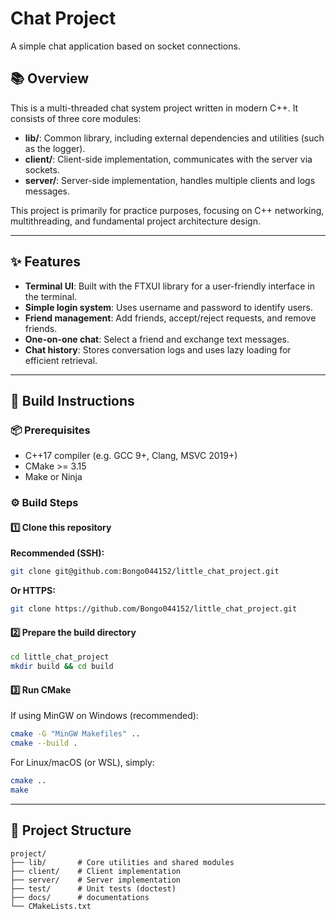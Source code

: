 # Chat Project
A simple chat application based on socket connections.

## 📚 Overview
This is a multi-threaded chat system project written in modern C++.
It consists of three core modules:

- **lib/**: Common library, including external dependencies and utilities (such as the logger).
- **client/**: Client-side implementation, communicates with the server via sockets.
- **server/**: Server-side implementation, handles multiple clients and logs messages.

This project is primarily for practice purposes, focusing on C++ networking, multithreading, and fundamental project architecture design.

---

## ✨ Features

- **Terminal UI**: Built with the FTXUI library for a user-friendly interface in the terminal.
- **Simple login system**: Uses username and password to identify users.
- **Friend management**: Add friends, accept/reject requests, and remove friends.
- **One-on-one chat**: Select a friend and exchange text messages.
- **Chat history**: Stores conversation logs and uses lazy loading for efficient retrieval.

---

## 🚀 Build Instructions

### 📦 Prerequisites
- C++17 compiler (e.g. GCC 9+, Clang, MSVC 2019+)
- CMake >= 3.15
- Make or Ninja

### ⚙️ Build Steps

#### 1️⃣ Clone this repository

**Recommended (SSH):**
```bash
git clone git@github.com:Bongo044152/little_chat_project.git
````

**Or HTTPS:**

```bash
git clone https://github.com/Bongo044152/little_chat_project.git
```

#### 2️⃣ Prepare the build directory

```bash
cd little_chat_project
mkdir build && cd build
```

#### 3️⃣ Run CMake

If using MinGW on Windows (recommended):

```bash
cmake -G "MinGW Makefiles" ..
cmake --build .
```

For Linux/macOS (or WSL), simply:

```bash
cmake ..
make
```

---

## 📂 Project Structure

```
project/
├── lib/       # Core utilities and shared modules
├── client/    # Client implementation
├── server/    # Server implementation
├── test/      # Unit tests (doctest)
├── docs/      # documentations
└── CMakeLists.txt
```
